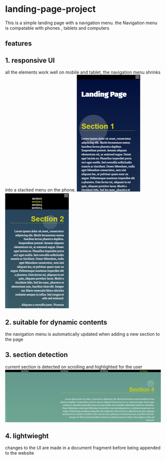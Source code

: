 # landing-page-project
 This is a simple landing page with a navigation menu. the Navigation menu is compatable with phones , tablets and computers 

 ## features

   ## 1. responsive UI
   all the elements work well on mobile and tablet, the navigation menu shrinks into a stacked menu on the phone.
    <img src="/assets/responsive.png" alt="responsive image">
       <img src="/assets/responsiveMenuOpen.png" alt="responsive image 2">
   ## 2. suitable for dynamic contents
   the navigation menu is automatically updated when adding a new section to the page



   ## 3. section detection
   current section is detected on scrolling and highlighted for the user
     <img src="/assets/highlight.png" alt="highlight image">
   ## 4. lightwieght 
   changes to the UI are made in a document fragment before being appended to the website 



